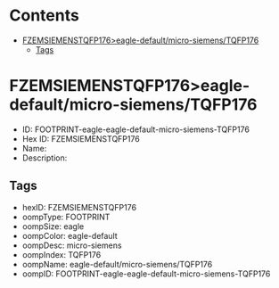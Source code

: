 



Contents
========

* [FZEMSIEMENSTQFP176>eagle-default/micro-siemens/TQFP176](#fzemsiemenstqfp176eagle-defaultmicro-siemenstqfp176)
	* [Tags](#tags)

# FZEMSIEMENSTQFP176>eagle-default/micro-siemens/TQFP176

- ID: FOOTPRINT-eagle-eagle-default-micro-siemens-TQFP176
- Hex ID: FZEMSIEMENSTQFP176
- Name: 
- Description: 

## Tags

- hexID: FZEMSIEMENSTQFP176
- oompType: FOOTPRINT
- oompSize: eagle
- oompColor: eagle-default
- oompDesc: micro-siemens
- oompIndex: TQFP176
- oompName: eagle-default/micro-siemens/TQFP176
- oompID: FOOTPRINT-eagle-eagle-default-micro-siemens-TQFP176
